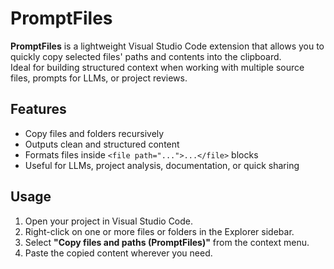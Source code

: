 # PromptFiles

**PromptFiles** is a lightweight Visual Studio Code extension that allows you to quickly copy selected files' paths and contents into the clipboard.  
Ideal for building structured context when working with multiple source files, prompts for LLMs, or project reviews.

## Features

- Copy files and folders recursively
- Outputs clean and structured content
- Formats files inside `<file path="...">...</file>` blocks
- Useful for LLMs, project analysis, documentation, or quick sharing

## Usage

1. Open your project in Visual Studio Code.
2. Right-click on one or more files or folders in the Explorer sidebar.
3. Select **"Copy files and paths (PromptFiles)"** from the context menu.
4. Paste the copied content wherever you need.